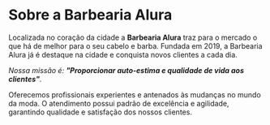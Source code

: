 <!DOCTYPE html>
<html lang="pt-br">
<head>
<meta charset="UTF-8">
<title>Barbearia Alura</title>     
</head>   
<body>
<h1>Sobre a Barbearia Alura</h1>

<p>Localizada no coração da cidade a <strong>Barbearia Alura</strong> traz para o mercado o que há de melhor para o seu cabelo e barba. Fundada em         2019, a Barbearia Alura já é destaque na cidade e conquista novos clientes a cada dia.</p>

<p><em>Nossa missão é: <strong> "Proporcionar auto-estima e qualidade de vida aos clientes"</strong>.</em></p>

<p>Oferecemos profissionais experientes e antenados às mudanças no mundo da moda. O atendimento possui padrão de excelência e agilidade, garantindo         qualidade e satisfação dos nossos clientes.<p>
</body>
</html>
